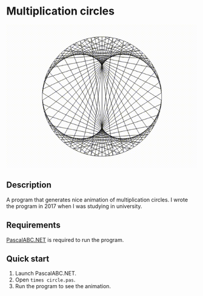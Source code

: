 # Multiplication circles

![](preview.gif)

## Description
A program that generates nice animation of multiplication circles. I wrote the program in 2017 when I was studying in university.

## Requirements
[PascalABC.NET](http://pascalabc.net/en/download) is required to run the program.

## Quick start
1. Launch PascalABC.NET.
2. Open `times circle.pas`.
3. Run the program to see the animation.

